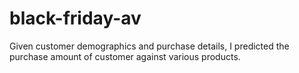 # black-friday-av
Given customer demographics and purchase details, I predicted the purchase amount of customer against various products.
